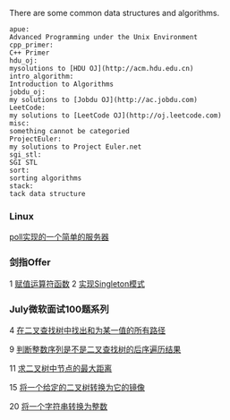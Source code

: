 There are some common data structures and algorithms.
```
apue:
Advanced Programming under the Unix Environment
cpp_primer:
C++ Primer
hdu_oj:
mysolutions to [HDU OJ](http://acm.hdu.edu.cn)
intro_algorithm:
Introduction to Algorithms
jobdu_oj:
my solutions to [Jobdu OJ](http://ac.jobdu.com)
LeetCode:
my solutions to [LeetCode OJ](http://oj.leetcode.com)
misc:
something cannot be categoried
ProjectEuler:
my solutions to Project Euler.net
sgi_stl:
SGI STL
sort:
sorting algorithms
stack:
tack data structure
```

### Linux

[poll实现的一个简单的服务器](https://github.com/luofengmacheng/algorithms/blob/master/apue/14_chapter/server_poll.c)

### 剑指Offer

1 [赋值运算符函数](https://github.com/luofengmacheng/algorithms/blob/master/interviewOffer/1.md)
2 [实现Singleton模式](https://github.com/luofengmacheng/algorithms/blob/master/interviewOffer/2.md)

### July微软面试100题系列

4 [在二叉查找树中找出和为某一值的所有路径](https://github.com/luofengmacheng/algorithms/blob/master/july_100/4.cpp)

9 [判断整数序列是不是二叉查找树的后序遍历结果](https://github.com/luofengmacheng/algorithms/blob/master/july_100/9.cpp)

11 [求二叉树中节点的最大距离](https://github.com/luofengmacheng/algorithms/blob/master/july_100/11.cpp)

15 [将一个给定的二叉树转换为它的镜像](https://github.com/luofengmacheng/algorithms/blob/master/july_100/15.cpp)

20 [将一个字符串转换为整数](https://github.com/luofengmacheng/algorithms/blob/master/LeetCode/string_to_integer.cpp)
